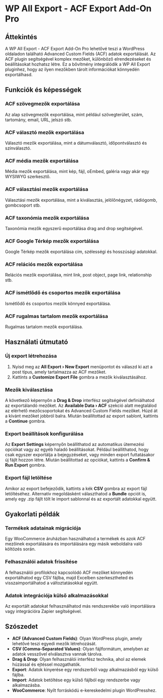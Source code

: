 # WP All Export - ACF Export Add-On Pro

## Áttekintés

A WP All Export - ACF Export Add-On Pro lehetővé teszi a WordPress oldaladon található Advanced Custom Fields (ACF) adatok exportálását. Az ACF plugin segítségével komplex mezőket, különböző elrendezéseket és beállításokat hozhatsz létre. Ez a bővítmény integrálódik a WP All Export pluginhez, hogy az ilyen mezőkben tárolt információkat könnyedén exportálhasd.

## Funkciók és képességek

### ACF szövegmezők exportálása
Az alap szövegmezők exportálása, mint például szövegterület, szám, tartomány, email, URL, jelszó stb.

### ACF választó mezők exportálása
Választó mezők exportálása, mint a dátumválasztó, időpontválasztó és színválasztó.

### ACF média mezők exportálása
Média mezők exportálása, mint kép, fájl, oEmbed, galéria vagy akár egy WYSIWYG szerkesztő.

### ACF választási mezők exportálása
Választási mezők exportálása, mint a kiválasztás, jelölőnégyzet, rádiógomb, gombcsoport stb.

### ACF taxonómia mezők exportálása
Taxonómia mezők egyszerű exportálása drag and drop segítségével.

### ACF Google Térkép mezők exportálása
Google Térkép mezők exportálása cím, szélességi és hosszúsági adatokkal.

### ACF relációs mezők exportálása
Relációs mezők exportálása, mint link, post object, page link, relationship stb.

### ACF ismétlődő és csoportos mezők exportálása
Ismétlődő és csoportos mezők könnyed exportálása.

### ACF rugalmas tartalom mezők exportálása
Rugalmas tartalom mezők exportálása.

## Használati útmutató

### Új export létrehozása

1. Nyisd meg az **All Export › New Export** menüpontot és válaszd ki azt a post típus, amely tartalmazza az ACF mezőket.
2. Kattints a **Customize Export File** gombra a mezők kiválasztásához.

### Mezők kiválasztása

A következő képernyőn a **Drag & Drop** interfész segítségével definiálhatod az exportálandó mezőket. Az **Available Data › ACF** szekció alatt megtalálod az elérhető mezőcsoportokat és Advanced Custom Fields mezőket. Húzd át a kívánt mezőket jobbról balra. Miután beállítottad az export sablont, kattints a **Continue** gombra.

### Export beállítások konfigurálása

Az **Export Settings** képernyőn beállíthatod az automatikus ütemezési opciókat vagy az egyéb haladó beállításokat. Például beállíthatod, hogy csak egyszer exportálja a bejegyzéseket, vagy minden export futtatásakor új fájlt hozzon létre. Miután beállítottad az opciókat, kattints a **Confirm & Run Export** gombra.

### Export fájl letöltése

Amikor az export befejeződik, kattints a kék **CSV** gombra az export fájl letöltéséhez. Alternatív megoldásként választhatod a **Bundle** opciót is, amely egy .zip fájlt tölt le import sablonnal és az exportált adatokkal együtt.

## Gyakorlati példák

### Termékek adatainak migrációja
Egy WooCommerce áruházban használhatod a termékek és azok ACF mezőinek exportálására és importálására egy másik weboldalra való költözés során.

### Felhasználói adatok frissítése
A felhasználói profilokhoz kapcsolódó ACF mezőket könnyedén exportálhatod egy CSV fájlba, majd Excelben szerkesztheted és visszaimportálhatod a változtatásokkal együtt.

### Adatok integrációja külső alkalmazásokkal
Az exportált adatokat felhasználhatod más rendszerekbe való importálásra vagy integrációra Zapier segítségével.

## Szószedet

- **ACF (Advanced Custom Fields)**: Olyan WordPress plugin, amely lehetővé teszi egyedi mezők létrehozását.
- **CSV (Comma-Separated Values)**: Olyan fájlformátum, amelyben az adatok vesszővel elválasztva vannak tárolva.
- **Drag & Drop**: Olyan felhasználói interfész technika, ahol az elemek húzással és ejtéssel mozgathatók.
- **Export**: Adatok kinyerése egy rendszerből vagy alkalmazásból egy külső fájlba.
- **Import**: Adatok betöltése egy külső fájlból egy rendszerbe vagy alkalmazásba.
- **WooCommerce**: Nyílt forráskódú e-kereskedelmi plugin WordPresshez.